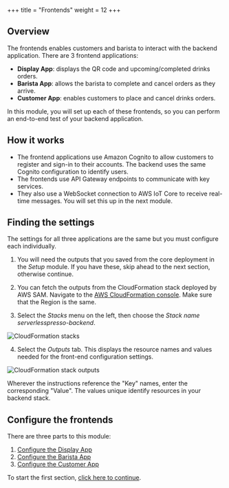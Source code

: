 +++
title = "Frontends"
weight = 12
+++

## Overview

The frontends enables customers and barista to interact with the backend application. There are 3 frontend applications:

* **Display App**: displays the QR code and upcoming/completed drinks orders.
* **Barista App**: allows the barista to complete and cancel orders as they arrive.
* **Customer App**: enables customers to place and cancel drinks orders.

In this module, you will set up each of these frontends, so you can perform an end-to-end test of your backend application.

## How it works

* The frontend applications use Amazon Cognito to allow customers to register and sign-in to their accounts. The backend uses the same Cognito configuration to identify users.
* The frontends use API Gateway endpoints to communicate with key services.
* They also use a WebSocket connection to AWS IoT Core to receive real-time messages. You will set this up in the next module.

## Finding the settings

The settings for all three applications are the same but you must configure each individually.

1. You will need the outputs that you saved from the core deployment in the *Setup* module. If you have these, skip ahead to the next section, otherwise continue.

2. You can fetch the outputs from the CloudFormation stack deployed by AWS SAM. Navigate to the [AWS CloudFormation console](https://console.aws.amazon.com/cloudformation/home). Make sure that the Region is the same.

3. Select the *Stacks* menu on the left, then choose the *Stack name* *serverlesspresso-backend*.

![CloudFormation stacks](/images/se-mod3-backend-display2.png)

4. Select the *Outputs* tab. This displays the resource names and values needed for the front-end configuration settings.

![CloudFormation stack outputs](/images/se-mod3-backend-display3.png)

Wherever the instructions reference the "Key" names, enter the corresponding "Value". The values unique identify resources in your backend stack.

## Configure the frontends

There are three parts to this module:

1. [Configure the Display App](./2-frontends/1-displayapp.html)
2. [Configure the Barista App](./2-frontends/2-baristaapp.html)
3. [Configure the Customer App](./2-frontends/3-customerapp.html)

To start the first section, [click here to continue](./2-frontends/1-displayapp.html).
